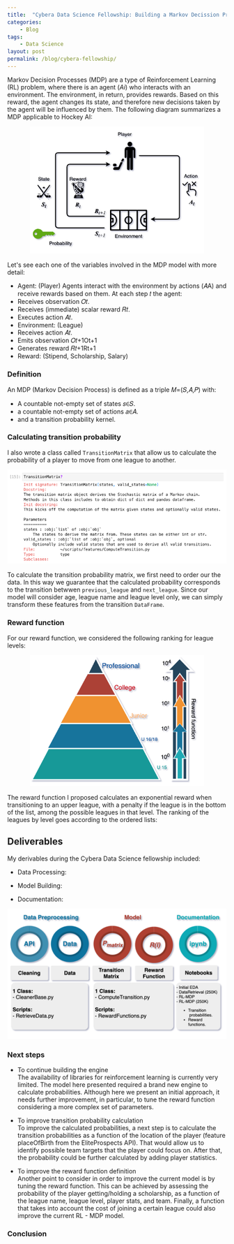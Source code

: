 ```yaml
---
title:  "Cybera Data Science Fellowship: Building a Markov Decission Process from scratch"
categories:
    - Blog
tags:
    - Data Science
layout: post
permalink: /blog/cybera-fellowship/
---
```



Markov Decision Processes (MDP) are a type of Reinforcement Learning (RL) problem, where there is an agent (_Ai_) who interacts with an environment. The environment, in return, provides rewards. Based on this reward, the agent changes its state, and therefore new decisions taken by the agent will be influenced by them. The following diagram summarizes a MDP applicable to Hockey AI:

<p style="text-align:center;">
<img src="/assets/images/MDP_diagram.png" class='center' width=400 alt=MDP_hockey/>
</p>


Let's see each one of the variables involved in the MDP model with more detail:
- Agent: (Player)
Agents interact with the environment by actions (𝐴A) and receive rewards based on them. At each step 𝑡 the agent:
- Receives observation 𝑂𝑡.
- Receives (immediate) scalar reward 𝑅𝑡.
- Executes action 𝐴𝑡.
- Environment: (League)
- Receives action 𝐴𝑡.
- Emits observation 𝑂𝑡+1Ot+1
- Generates reward 𝑅𝑡+1Rt+1
- Reward: (Stipend, Scholarship, Salary)

### Definition
An MDP (Markov Decision Process) is defined as a triple 𝑀=(𝑆,𝐴,𝑃) with:
- A countable not-empty set of states 𝑠∈𝑆.
- a countable not-empty set of actions 𝑎∈𝐴.
- and a transition probability kernel.


### Calculating transition probability
I also wrote a class called `TransitionMatrix` that allow us to calculate the probability of a player to move from one league to another. 

<p style="text-align:center;">
<img src="/assets/images/transition_matrix.png" class='center' width=600 />
</p>

To calculate the transition probability matrix, we first need to order our the data. In this way we guarantee that the calculated probability corresponds to the transition betwwen `previous_league` and `next_league`. Since our model will consider age, league name and league level only, we can simply transform these features from the transition `DataFrame`.

### Reward function
For our reward function, we considered the following ranking for league levels:

<p style="text-align:center;">
<img src="/assets/images/reward_function.png" class='center' width=400 />
</p>


The reward function I proposed calculates an exponential reward when transitioning to an upper league, with a penalty if the league is in the bottom of the list, among the possible leagues in that level. The ranking of the leagues by level goes according to the ordered lists:


## Deliverables
My derivables during the Cybera Data Science fellowship included:

* Data Processing:

* Model Building:

* Documentation:

<p style="text-align:center;">
<img src="/assets/images/cybera_deliverables.png" class='center' width=700 />
</p>


 

### Next steps
- To continue building the engine <br>
The availability of libraries for reinforcement learning is currently very limited. The model here presented required a brand new engine to calculate probabilities. Although here we present an initial approach, it needs further improvement, in particular, to tune the reward function considering a more complex set of parameters.

- To improve transition probability calculation <br>
To improve the calculated probabilities, a next step is to calculate the transition probabilities as a function of the location of the player (feature placeOfBirth from the EliteProspects API). That would allow us to identify possible team targets that the player could focus on. After that, the probability could be further calculated by adding player statistics.

- To improve the reward function definition <br>
Another point to consider in order to improve the current model is by tuning the reward function. This can be achieved by assessing the probability of the player getting/holding a scholarship, as a function of the league name, league level, player stats, and team. Finally, a function that takes into account the cost of joining a certain league could also improve the current RL - MDP model.

### Conclusion

